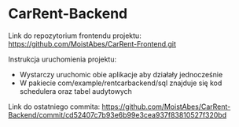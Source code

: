 # CarRent-Backend

Link do repozytorium frontendu projektu:
https://github.com/MoistAbes/CarRent-Frontend.git

Instrukcja uruchomienia projektu:
- Wystarczy uruchomic obie aplikacje aby działały jednocześnie
- W pakiecie com/example/rentcarbackend/sql znajduje się kod schedulera oraz tabel audytowych

Link do ostatniego commita:
https://github.com/MoistAbes/CarRent-Backend/commit/cd52407c7b93e6b99e3cea937f83810527f320bd
